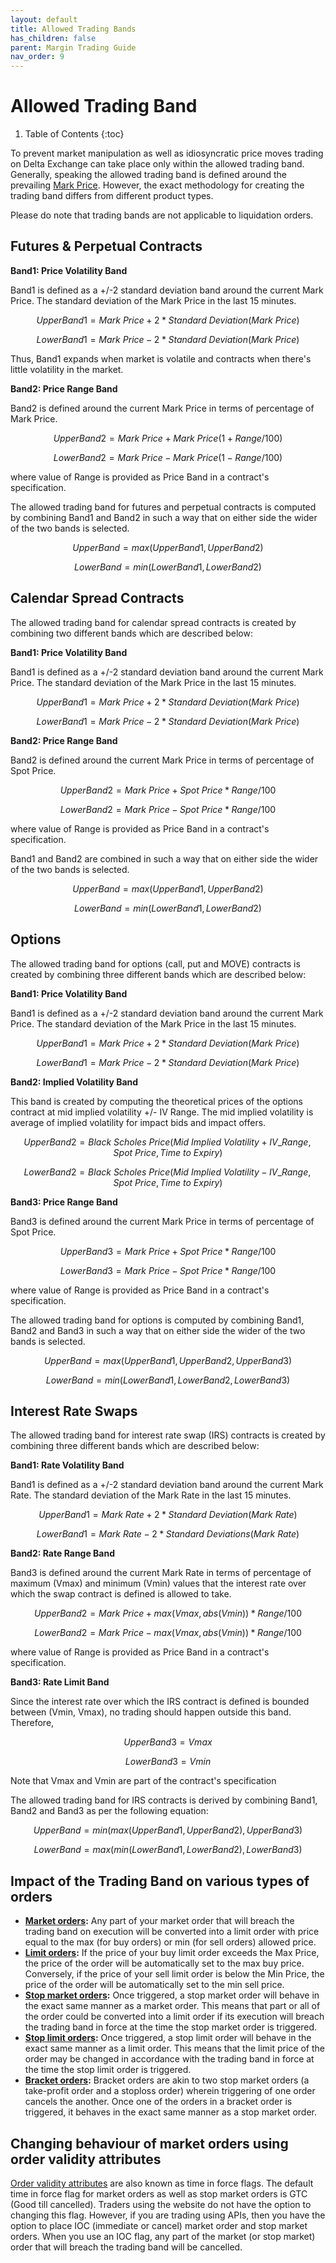 ```yaml
---
layout: default
title: Allowed Trading Bands
has_children: false
parent: Margin Trading Guide
nav_order: 9
---
```


# Allowed Trading Band

1. Table of Contents
{:toc}

To prevent market manipulation as well as idiosyncratic price moves trading on Delta Exchange can take place only within the allowed trading band. Generally, speaking the allowed trading band is defined around the prevailing [Mark Price]({{site.baseurl}}/docs/trading-guide/fair-price/#fair-price-marking). However, the exact methodology for creating the trading band differs from different product types. 

Please do note that trading bands are not applicable to liquidation orders.

## Futures & Perpetual Contracts

**Band1: Price Volatility Band**

Band1 is defined as a +/-2 standard deviation band around the current Mark Price. The standard deviation of the Mark Price in the last 15 minutes. 

$$UpperBand1=Mark\ Price + 2 * Standard\ Deviation (Mark\ Price)$$

$$LowerBand1 = Mark\ Price - 2 * Standard\ Deviation (Mark\ Price)$$

Thus, Band1 expands when market is volatile and contracts when there's little volatility in the market.


**Band2: Price Range Band**

Band2 is defined around the current Mark Price in terms of percentage of Mark Price. 

$$UpperBand2=Mark\ Price + Mark\ Price (1 + Range/ 100)$$

$$LowerBand2 = Mark\ Price - Mark\ Price (1 - Range/ 100)$$

where value of Range is provided as Price Band in a contract's specification.

The allowed trading band for futures and perpetual contracts is computed by combining Band1 and Band2 in such a way that on either side the wider of the two bands is selected.

$$UpperBand = max (UpperBand1, UpperBand2)$$

$$LowerBand = min (LowerBand1, LowerBand2)$$

## Calendar Spread Contracts

The allowed trading band for calendar spread contracts is created by combining two different bands which are described below:

**Band1: Price Volatility Band**

Band1 is defined as a +/-2 standard deviation band around the current Mark Price. The standard deviation of the Mark Price in the last 15 minutes. 

$$UpperBand1=Mark\ Price + 2 * Standard\ Deviation (Mark\ Price)$$

$$LowerBand1 = Mark\ Price - 2 * Standard\ Deviation (Mark\ Price)$$

**Band2: Price Range Band**

Band2 is defined around the current Mark Price in terms of percentage of Spot Price. 

$$UpperBand2=Mark\ Price + Spot\ Price * Range/100$$

$$LowerBand2 = Mark\ Price - Spot\ Price * Range/100$$

where value of Range is provided as Price Band in a contract's specification.

Band1 and Band2 are combined in such a way that on either side the wider of the two bands is selected.

$$UpperBand = max (UpperBand1, UpperBand2)$$

$$LowerBand = min (LowerBand1, LowerBand2)$$


## Options

The allowed trading band for options (call, put and MOVE) contracts is created by combining three different bands which are described below:

**Band1: Price Volatility Band**

Band1 is defined as a +/-2 standard deviation band around the current Mark Price. The standard deviation of the Mark Price in the last 15 minutes. 

$$UpperBand1=Mark\ Price + 2 * Standard\ Deviation (Mark\ Price)$$

$$LowerBand1 = Mark\ Price - 2 * Standard\ Deviation (Mark\ Price)$$

**Band2: Implied Volatility Band**

This band is created by computing the theoretical prices of the options contract at mid implied volatility +/- IV Range. The mid implied volatility is average of implied volatility for impact bids and impact offers.

$$UpperBand2 = Black\ Scholes\ Price (Mid\ Implied\ Volatility + IV\_Range, Spot\ Price, Time\ to\ Expiry)$$


$$LowerBand2 = Black\ Scholes\ Price (Mid\ Implied\ Volatility - IV\_Range, Spot\ Price, Time\ to\ Expiry)$$

**Band3: Price Range Band**

Band3 is defined around the current Mark Price in terms of percentage of Spot Price. 

$$UpperBand3=Mark\ Price + Spot\ Price * Range/100$$

$$LowerBand3 = Mark\ Price - Spot\ Price * Range/100$$

where value of Range is provided as Price Band in a contract's specification.

The allowed trading band for options is computed by combining Band1, Band2 and Band3 in such a way that on either side the wider of the two bands is selected.

$$UpperBand = max (UpperBand1, UpperBand2, UpperBand3)$$

$$LowerBand = min (LowerBand1, LowerBand2, LowerBand3)$$

## Interest Rate Swaps

The allowed trading band for interest rate swap (IRS) contracts is created by combining three different bands which are described below:

**Band1: Rate Volatility Band**

Band1 is defined as a +/-2 standard deviation band around the current Mark Rate. The standard deviation of the Mark Rate in the last 15 minutes. 

$$UpperBand1=Mark\ Rate + 2 * Standard\ Deviation (Mark\ Rate)$$

$$LowerBand1 = Mark\ Rate - 2 * Standard\ Deviations (Mark\ Rate)$$

**Band2: Rate Range Band**

Band3 is defined around the current Mark Rate in terms of percentage of maximum (Vmax) and minimum (Vmin) values that the interest rate over which the swap contract is defined is allowed to take.

$$UpperBand2=Mark\ Price + max (Vmax, abs(Vmin)) * Range/100$$

$$LowerBand2=Mark\ Price - max (Vmax, abs(Vmin)) * Range/100$$

where value of Range is provided as Price Band in a contract's specification.

**Band3: Rate Limit Band**

Since the interest rate over which the IRS contract is defined is bounded between (Vmin, Vmax), no trading should happen outside this band. Therefore,

$$UpperBand3 = Vmax $$

$$LowerBand3=Vmin$$

Note that Vmax and Vmin are part of the contract's specification

The allowed trading band for IRS contracts is derived by combining Band1, Band2 and Band3 as per the following equation:

$$UpperBand = min (max (UpperBand1, UpperBand2), UpperBand3)$$

$$LowerBand = max (min (LowerBand1, LowerBand2), LowerBand3)$$


## Impact of the Trading Band on various types of orders

- **[Market orders]({{site.baseurl}}/docs/trading-guide/OrderTypes/#market-orders):** Any part of your market order that will breach the trading band on execution will be converted into a limit order with price equal to the max (for buy orders) or min (for sell orders) allowed price.
- **[Limit orders]({{site.baseurl}}/docs/trading-guide/OrderTypes/#limit-orders):** If the price of your buy limit order exceeds the Max Price, the price of the order will be automatically set to the max buy price. Conversely, if the price of your sell limit order is below the Min Price, the price of the order will be automatically set to the min sell price.
- **[Stop market orders]({{site.baseurl}}/docs/trading-guide/OrderTypes/#stop-orders):** Once triggered, a stop market order will behave in the exact same manner as a market order. This means that part or all of the order could be converted into a limit order if its execution will breach the trading band in force at the time the stop market order is triggered.
- **[Stop limit orders]({{site.baseurl}}/docs/trading-guide/OrderTypes/#stop-orders):** Once triggered, a stop limit order will behave in the exact same manner as a limit order. This means that the limit price of the order may be changed in accordance with the trading band in force at the time the stop limit order is triggered.
- **[Bracket orders]({{site.baseurl}}/docs/trading-guide/OrderTypes/#bracket-orders):** Bracket orders are akin to two stop market orders (a take-profit order and a stoploss order) wherein triggering of one order cancels the another. Once one of the orders in a bracket order is triggered, it behaves in the exact same manner as a stop market order.

## Changing behaviour of market orders using order validity attributes
[Order validity attributes]({{site.baseurl}}/docs/trading-guide/OrderTypes/#order-validity-attributes) are also known as time in force flags. The default time in force flag for market orders as well as stop market orders is GTC (Good till cancelled). Traders using the website do not have the option to changing this flag. However, if you are trading using APIs, then you have the option to place IOC (immediate or cancel) market order and stop market orders. When you use an IOC flag, any part of the market (or stop market) order that will breach the trading band will be cancelled.